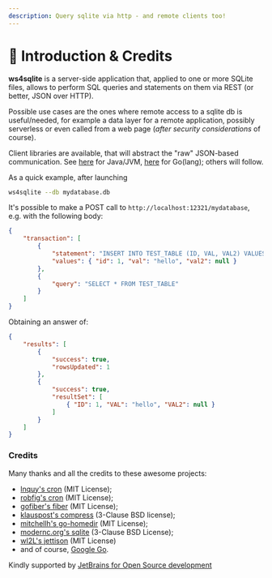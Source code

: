 ```yaml
---
description: Query sqlite via http - and remote clients too!
---
```


# 🌱 Introduction & Credits

**ws4sqlite** is a server-side application that, applied to one or more SQLite files, allows to perform SQL queries and statements on them via REST (or better, JSON over HTTP).

Possible use cases are the ones where remote access to a sqlite db is useful/needed, for example a data layer for a remote application, possibly serverless or even called from a web page (_after security considerations_ of course).

Client libraries are available, that will abstract the "raw" JSON-based communication. See [here](https://github.com/proofrock/ws4sqlite-client-jvm) for Java/JVM, [here](https://github.com/proofrock/ws4sqlite-client-go) for Go(lang); others will follow.

As a quick example, after launching

```bash
ws4sqlite --db mydatabase.db
```

It's possible to make a POST call to `http://localhost:12321/mydatabase`, e.g. with the following body:

```json
{
    "transaction": [
        {
            "statement": "INSERT INTO TEST_TABLE (ID, VAL, VAL2) VALUES (:id, :val, :val2)",
            "values": { "id": 1, "val": "hello", "val2": null }
        },
        {
            "query": "SELECT * FROM TEST_TABLE"
        }
    ]
}
```

Obtaining an answer of:

```json
{
    "results": [
        {
            "success": true,
            "rowsUpdated": 1
        },
        {
            "success": true,
            "resultSet": [
                { "ID": 1, "VAL": "hello", "VAL2": null }
            ]
        }
    ]
}
```

### Credits

Many thanks and all the credits to these awesome projects:

* [lnquy's cron](https://github.com/lnquy/cron) (MIT License);
* [robfig's cron](https://github.com/robfig/cron) (MIT License);
* [gofiber's fiber](https://github.com/gofiber/fiber) (MIT License);
* [klauspost's compress](https://github.com/klauspost/compress) (3-Clause BSD license);
* [mitchellh's go-homedir](https://github.com/mitchellh/go-homedir) (MIT License);
* [modernc.org's sqlite](https://gitlab.com/cznic/sqlite) (3-Clause BSD License);
* [wI2L's jettison](https://github.com/wI2L/jettison) (MIT License)
* and of course, [Google Go](https://go.dev).

Kindly supported by [JetBrains for Open Source development](https://jb.gg/OpenSourceSupport)
